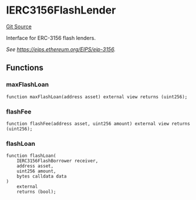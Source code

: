 # IERC3156FlashLender

[Git Source](https://github.com/sablier-labs/v2-core/blob/a4bf69cf7024006b9a324eef433f20b74597eaaf/src/interfaces/erc3156/IERC3156FlashLender.sol)

Interface for ERC-3156 flash lenders.

_See https://eips.ethereum.org/EIPS/eip-3156._

## Functions

### maxFlashLoan

```solidity
function maxFlashLoan(address asset) external view returns (uint256);
```

### flashFee

```solidity
function flashFee(address asset, uint256 amount) external view returns (uint256);
```

### flashLoan

```solidity
function flashLoan(
    IERC3156FlashBorrower receiver,
    address asset,
    uint256 amount,
    bytes calldata data
)
    external
    returns (bool);
```
